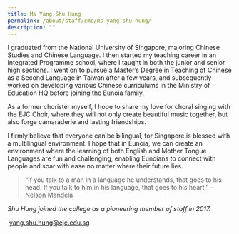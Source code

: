 ```yaml
---
title: Ms Yang Shu Hung
permalink: /about/staff/cmc/ms-yang-shu-hung/
description: ""
---
```

I graduated from the National University of Singapore, majoring Chinese Studies and Chinese Language. I then started my teaching career in an Integrated Programme school, where I taught in both the junior and senior high sections. I went on to pursue a Master’s Degree in Teaching of Chinese as a Second Language in Taiwan after a few years, and subsequently worked on developing various Chinese curriculums in the Ministry of Education HQ before joining the Eunoia family.

As a former chorister myself, I hope to share my love for choral singing with the EJC Choir, where they will not only create beautiful music together, but also forge camaraderie and lasting friendships.

I firmly believe that everyone can be bilingual, for Singapore is blessed with a multilingual environment. I hope that in Eunoia, we can create an environment where the learning of both English and Mother Tongue Languages are fun and challenging, enabling Eunoians to connect with people and soar with ease no matter where their future lies.

> “If you talk to a man in a language he understands, that goes to his head. If you talk to him in his language, that goes to his heart.” – Nelson Mandela

_Shu Hung joined the college as a pioneering member of staff in 2017._

 [yang.shu.hung@ejc.edu.sg](mailto:yang.shu.hung@ejc.edu.sg)